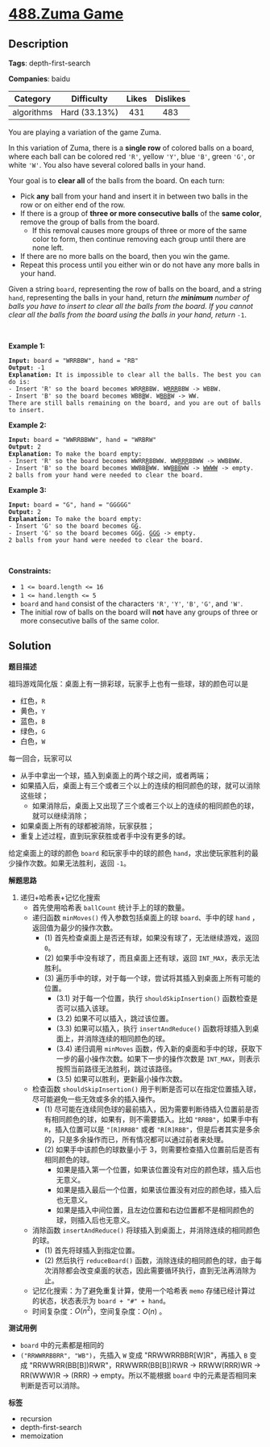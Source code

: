 # [488.Zuma Game](https://leetcode.com/problems/zuma-game/description/)

## Description

**Tags**: depth-first-search

**Companies**: baidu

|  Category  |  Difficulty   | Likes | Dislikes |
| :--------: | :-----------: | :---: | :------: |
| algorithms | Hard (33.13%) |  431  |   483    |

<p>You are playing a variation of the game Zuma.</p>
<p>In this variation of Zuma, there is a <strong>single row</strong> of colored balls on a board, where each ball can be colored red <code>&#39;R&#39;</code>, yellow <code>&#39;Y&#39;</code>, blue <code>&#39;B&#39;</code>, green <code>&#39;G&#39;</code>, or white <code>&#39;W&#39;</code>. You also have several colored balls in your hand.</p>
<p>Your goal is to <strong>clear all</strong> of the balls from the board. On each turn:</p>
<ul>
  <li>Pick <strong>any</strong> ball from your hand and insert it in between two balls in the row or on either end of the row.</li>
  <li>If there is a group of <strong>three or more consecutive balls</strong> of the <strong>same color</strong>, remove the group of balls from the board.
  <ul>
    <li>If this removal causes more groups of three or more of the same color to form, then continue removing each group until there are none left.</li>
  </ul>
  </li>
  <li>If there are no more balls on the board, then you win the game.</li>
  <li>Repeat this process until you either win or do not have any more balls in your hand.</li>
</ul>
<p>Given a string <code>board</code>, representing the row of balls on the board, and a string <code>hand</code>, representing the balls in your hand, return <em>the <strong>minimum</strong> number of balls you have to insert to clear all the balls from the board. If you cannot clear all the balls from the board using the balls in your hand, return </em><code>-1</code>.</p>
<p>&nbsp;</p>
<p><strong class="example">Example 1:</strong></p>
<pre><code><strong>Input:</strong> board = &quot;WRRBBW&quot;, hand = &quot;RB&quot;
<strong>Output:</strong> -1
<strong>Explanation:</strong> It is impossible to clear all the balls. The best you can do is:
- Insert &#39;R&#39; so the board becomes WRR<u>R</u>BBW. W<u>RRR</u>BBW -&gt; WBBW.
- Insert &#39;B&#39; so the board becomes WBB<u>B</u>W. W<u>BBB</u>W -&gt; WW.
There are still balls remaining on the board, and you are out of balls to insert.</code></pre>
<p><strong class="example">Example 2:</strong></p>
<pre><code><strong>Input:</strong> board = &quot;WWRRBBWW&quot;, hand = &quot;WRBRW&quot;
<strong>Output:</strong> 2
<strong>Explanation:</strong> To make the board empty:
- Insert &#39;R&#39; so the board becomes WWRR<u>R</u>BBWW. WW<u>RRR</u>BBWW -&gt; WWBBWW.
- Insert &#39;B&#39; so the board becomes WWBB<u>B</u>WW. WW<u>BBB</u>WW -&gt; <u>WWWW</u> -&gt; empty.
2 balls from your hand were needed to clear the board.</code></pre>
<p><strong class="example">Example 3:</strong></p>
<pre><code><strong>Input:</strong> board = &quot;G&quot;, hand = &quot;GGGGG&quot;
<strong>Output:</strong> 2
<strong>Explanation:</strong> To make the board empty:
- Insert &#39;G&#39; so the board becomes G<u>G</u>.
- Insert &#39;G&#39; so the board becomes GG<u>G</u>. <u>GGG</u> -&gt; empty.
2 balls from your hand were needed to clear the board.</code></pre>
<p>&nbsp;</p>
<p><strong>Constraints:</strong></p>
<ul>
  <li><code>1 &lt;= board.length &lt;= 16</code></li>
  <li><code>1 &lt;= hand.length &lt;= 5</code></li>
  <li><code>board</code> and <code>hand</code> consist of the characters <code>&#39;R&#39;</code>, <code>&#39;Y&#39;</code>, <code>&#39;B&#39;</code>, <code>&#39;G&#39;</code>, and <code>&#39;W&#39;</code>.</li>
  <li>The initial row of balls on the board will <strong>not</strong> have any groups of three or more consecutive balls of the same color.</li>
</ul>

## Solution

**题目描述**

祖玛游戏简化版：桌面上有一排彩球，玩家手上也有一些球，球的颜色可以是

- 红色，`R`
- 黄色，`Y`
- 蓝色，`B`
- 绿色，`G`
- 白色，`W`

每一回合，玩家可以

- 从手中拿出一个球，插入到桌面上的两个球之间，或者两端；
- 如果插入后，桌面上有三个或者三个以上的连续的相同颜色的球，就可以消除这些球；
  - 如果消除后，桌面上又出现了三个或者三个以上的连续的相同颜色的球，就可以继续消除；
- 如果桌面上所有的球都被消除，玩家获胜；
- 重复上述过程，直到玩家获胜或者手中没有更多的球。

给定桌面上的球的颜色 `board` 和玩家手中的球的颜色 `hand`，求出使玩家胜利的最少操作次数。如果无法胜利，返回 `-1`。

**解题思路**

1. 递归+哈希表+记忆化搜索
   - 首先使用哈希表 `ballCount` 统计手上的球的数量。
   - 递归函数 `minMoves()` 传入参数包括桌面上的球 `board`、手中的球 `hand` ，返回值为最少的操作次数。
     - (1) 首先检查桌面上是否还有球，如果没有球了，无法继续游戏，返回 `0`。
     - (2) 如果手中没有球了，而且桌面上还有球，返回 `INT_MAX`，表示无法胜利。
     - (3) 遍历手中的球，对于每一个球，尝试将其插入到桌面上所有可能的位置。
       - (3.1) 对于每一个位置，执行 `shouldSkipInsertion()` 函数检查是否可以插入该球。
       - (3.2) 如果不可以插入，跳过该位置。
       - (3.3) 如果可以插入，执行 `insertAndReduce()` 函数将球插入到桌面上，并消除连续的相同颜色的球。
       - (3.4) 递归调用 `minMoves` 函数，传入新的桌面和手中的球，获取下一步的最小操作次数。如果下一步的操作次数是 `INT_MAX`，则表示按照当前路径无法胜利，跳过该路径。
       - (3.5) 如果可以胜利，更新最小操作次数。
   - 检查函数 `shouldSkipInsertion()` 用于判断是否可以在指定位置插入球，尽可能避免一些无效或多余的插入操作。
     - (1) 尽可能在连续同色球的最前插入，因为需要判断待插入位置前是否有相同颜色的球，如果有，则不需要插入。比如 `"RRBB"`，如果手中有 `R`，插入位置可以是 `"[R]RRBB"` 或者 `"R[R]RBB"`，但是后者其实是多余的，只是多余操作而已，所有情况都可以通过前者来处理。
     - (2) 如果手中该颜色的球数量小于 3，则需要检查插入位置前后是否有相同颜色的球。
       - 如果是插入第一个位置，如果该位置没有对应的颜色球，插入后也无意义。
       - 如果是插入最后一个位置，如果该位置没有对应的颜色球，插入后也无意义。
       - 如果是插入中间位置，且左边位置和右边位置都不是相同颜色的球，则插入后也无意义。
   - 消除函数 `insertAndReduce()` 将球插入到桌面上，并消除连续的相同颜色的球。
     - (1) 首先将球插入到指定位置。
     - (2) 然后执行 `reduceBoard()` 函数，消除连续的相同颜色的球，由于每次消除都会改变桌面的状态，因此需要循环执行，直到无法再消除为止。
   - 记忆化搜索：为了避免重复计算，使用一个哈希表 `memo` 存储已经计算过的状态，状态表示为 `board + "#" + hand`。
   - 时间复杂度：$O(n^2)$，空间复杂度：$O(n)$ 。

**测试用例**

- `board` 中的元素都是相同的
- `("RRWWRRBBRR", "WB")`，先插入 `W` 变成 "RRWWRRBBR[W]R"，再插入 `B` 变成 "RRWWRR(BB[B])RWR"，RRWWRR(BB[B])RWR -> RRWW(RRR)WR -> RR(WWW)R -> (RRR) -> empty。所以不能根据 `board` 中的元素是否相同来判断是否可以消除。

**标签**

- recursion
- depth-first-search
- memoization
